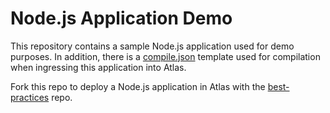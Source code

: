 # Node.js Application Demo

This repository contains a sample Node.js application used for demo purposes. In addition, there is a [compile.json](compile.json) template used for compilation when ingressing this application into Atlas.

Fork this repo to deploy a Node.js application in Atlas with the [best-practices](https://github.com/hashicorp/best-practices) repo.

